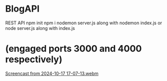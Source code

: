 # BlogAPI
 REST API
 npm init
 npm i
 nodemon server.js along with nodemon index.js or node server.js along with index.js
# (engaged ports 3000 and 4000 respectively)
[Screencast from 2024-10-17 17-07-13.webm](https://github.com/user-attachments/assets/2ea5c171-1b76-4567-8cc9-9c61ee3f3af8)
